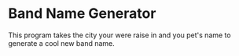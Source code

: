 # Band Name Generator

This program takes the city your were raise in and you pet's name to generate a cool new band name.
